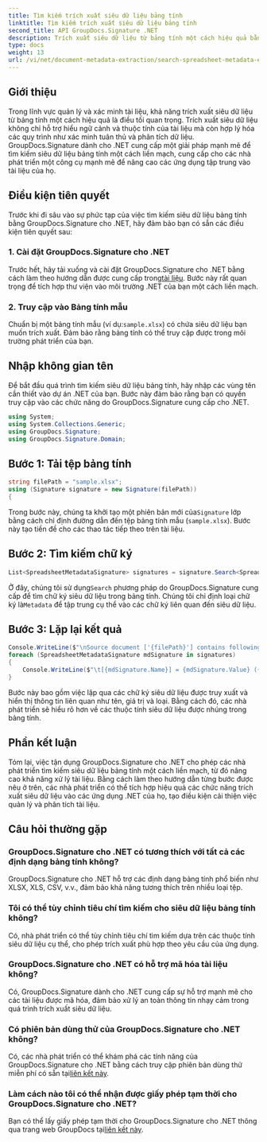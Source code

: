 ```yaml
---
title: Tìm kiếm trích xuất siêu dữ liệu bảng tính
linktitle: Tìm kiếm trích xuất siêu dữ liệu bảng tính
second_title: API GroupDocs.Signature .NET
description: Trích xuất siêu dữ liệu từ bảng tính một cách hiệu quả bằng GroupDocs.Signature cho .NET. Tăng cường quản lý và phân tích tài liệu một cách dễ dàng.
type: docs
weight: 13
url: /vi/net/document-metadata-extraction/search-spreadsheet-metadata-extraction/
---
```

## Giới thiệu
Trong lĩnh vực quản lý và xác minh tài liệu, khả năng trích xuất siêu dữ liệu từ bảng tính một cách hiệu quả là điều tối quan trọng. Trích xuất siêu dữ liệu không chỉ hỗ trợ hiểu ngữ cảnh và thuộc tính của tài liệu mà còn hợp lý hóa các quy trình như xác minh tuân thủ và phân tích dữ liệu. GroupDocs.Signature dành cho .NET cung cấp một giải pháp mạnh mẽ để tìm kiếm siêu dữ liệu bảng tính một cách liền mạch, cung cấp cho các nhà phát triển một công cụ mạnh mẽ để nâng cao các ứng dụng tập trung vào tài liệu của họ.
## Điều kiện tiên quyết
Trước khi đi sâu vào sự phức tạp của việc tìm kiếm siêu dữ liệu bảng tính bằng GroupDocs.Signature cho .NET, hãy đảm bảo bạn có sẵn các điều kiện tiên quyết sau:
### 1. Cài đặt GroupDocs.Signature cho .NET
 Trước hết, hãy tải xuống và cài đặt GroupDocs.Signature cho .NET bằng cách làm theo hướng dẫn được cung cấp trong[tài liệu](https://reference.groupdocs.com/signature/net/). Bước này rất quan trọng để tích hợp thư viện vào môi trường .NET của bạn một cách liền mạch.
### 2. Truy cập vào Bảng tính mẫu
Chuẩn bị một bảng tính mẫu (ví dụ:`sample.xlsx`) có chứa siêu dữ liệu bạn muốn trích xuất. Đảm bảo rằng bảng tính có thể truy cập được trong môi trường phát triển của bạn.

## Nhập không gian tên
Để bắt đầu quá trình tìm kiếm siêu dữ liệu bảng tính, hãy nhập các vùng tên cần thiết vào dự án .NET của bạn. Bước này đảm bảo rằng bạn có quyền truy cập vào các chức năng do GroupDocs.Signature cung cấp cho .NET.

```csharp
using System;
using System.Collections.Generic;
using GroupDocs.Signature;
using GroupDocs.Signature.Domain;
```
## Bước 1: Tải tệp bảng tính
```csharp
string filePath = "sample.xlsx";
using (Signature signature = new Signature(filePath))
{
```
 Trong bước này, chúng ta khởi tạo một phiên bản mới của`Signature` lớp bằng cách chỉ định đường dẫn đến tệp bảng tính mẫu (`sample.xlsx`). Bước này tạo tiền đề cho các thao tác tiếp theo trên tài liệu.
## Bước 2: Tìm kiếm chữ ký
```csharp
List<SpreadsheetMetadataSignature> signatures = signature.Search<SpreadsheetMetadataSignature>(SignatureType.Metadata);
```
 Ở đây, chúng tôi sử dụng`Search` phương pháp do GroupDocs.Signature cung cấp để tìm chữ ký siêu dữ liệu trong bảng tính. Chúng tôi chỉ định loại chữ ký là`Metadata` để tập trung cụ thể vào các chữ ký liên quan đến siêu dữ liệu.
## Bước 3: Lặp lại kết quả
```csharp
Console.WriteLine($"\nSource document ['{filePath}'] contains following signatures.");
foreach (SpreadsheetMetadataSignature mdSignature in signatures)
{
    Console.WriteLine($"\t[{mdSignature.Name}] = {mdSignature.Value} ({mdSignature.Type})");
}
```
Bước này bao gồm việc lặp qua các chữ ký siêu dữ liệu được truy xuất và hiển thị thông tin liên quan như tên, giá trị và loại. Bằng cách đó, các nhà phát triển sẽ hiểu rõ hơn về các thuộc tính siêu dữ liệu được nhúng trong bảng tính.

## Phần kết luận
Tóm lại, việc tận dụng GroupDocs.Signature cho .NET cho phép các nhà phát triển tìm kiếm siêu dữ liệu bảng tính một cách liền mạch, từ đó nâng cao khả năng xử lý tài liệu. Bằng cách làm theo hướng dẫn từng bước được nêu ở trên, các nhà phát triển có thể tích hợp hiệu quả các chức năng trích xuất siêu dữ liệu vào các ứng dụng .NET của họ, tạo điều kiện cải thiện việc quản lý và phân tích tài liệu.
## Câu hỏi thường gặp
### GroupDocs.Signature cho .NET có tương thích với tất cả các định dạng bảng tính không?
GroupDocs.Signature cho .NET hỗ trợ các định dạng bảng tính phổ biến như XLSX, XLS, CSV, v.v., đảm bảo khả năng tương thích trên nhiều loại tệp.
### Tôi có thể tùy chỉnh tiêu chí tìm kiếm cho siêu dữ liệu bảng tính không?
Có, nhà phát triển có thể tùy chỉnh tiêu chí tìm kiếm dựa trên các thuộc tính siêu dữ liệu cụ thể, cho phép trích xuất phù hợp theo yêu cầu của ứng dụng.
### GroupDocs.Signature cho .NET có hỗ trợ mã hóa tài liệu không?
Có, GroupDocs.Signature dành cho .NET cung cấp sự hỗ trợ mạnh mẽ cho các tài liệu được mã hóa, đảm bảo xử lý an toàn thông tin nhạy cảm trong quá trình trích xuất siêu dữ liệu.
### Có phiên bản dùng thử của GroupDocs.Signature cho .NET không?
 Có, các nhà phát triển có thể khám phá các tính năng của GroupDocs.Signature cho .NET bằng cách truy cập phiên bản dùng thử miễn phí có sẵn tại[liên kết này](https://releases.groupdocs.com/).
### Làm cách nào tôi có thể nhận được giấy phép tạm thời cho GroupDocs.Signature cho .NET?
 Bạn có thể lấy giấy phép tạm thời cho GroupDocs.Signature cho .NET thông qua trang web GroupDocs tại[liên kết này](https://purchase.groupdocs.com/temporary-license/).